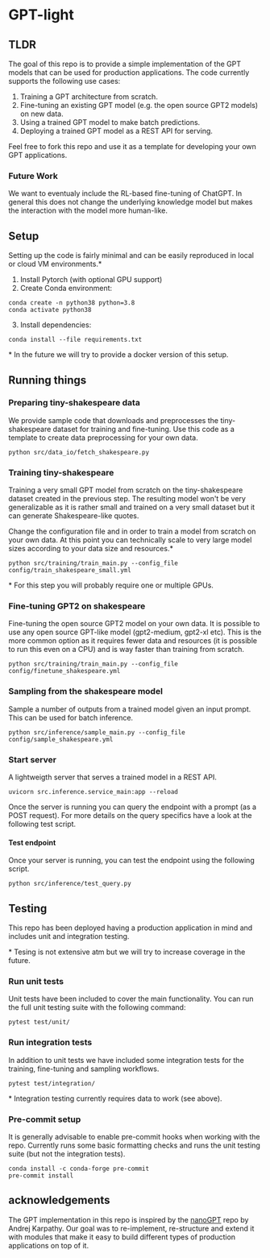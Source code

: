 # GPT-light

## TLDR
The goal of this repo is to provide a simple implementation of the GPT models that can be used for production applications. The code currently supports the following use cases:

1) Training a GPT architecture from scratch.
2) Fine-tuning an existing GPT model (e.g. the open source GPT2 models) on new data.
3) Using a trained GPT model to make batch predictions.
4) Deploying a trained GPT model as a REST API for serving.

Feel free to fork this repo and use it as a template for developing your own GPT applications.

### Future Work

We want to eventualy include the RL-based fine-tuning of ChatGPT. In general this does not change the underlying knowledge model but makes the interaction with the model more human-like.

## Setup
Setting up the code is fairly minimal and can be easily reproduced in local or cloud VM environments.\*

1. Install Pytorch (with optional GPU support)
2. Create Conda environment:
```
conda create -n python38 python=3.8
conda activate python38
```
3. Install dependencies:
```
conda install --file requirements.txt
```

\* In the future we will try to provide a docker version of this setup.

## Running things
### Preparing tiny-shakespeare data

We provide sample code that downloads and preprocesses the tiny-shakespeare dataset for training and fine-tuning. Use this code as a template to create data preprocessing for your own data.
```
python src/data_io/fetch_shakespeare.py
```

### Training tiny-shakespeare

Training a very small GPT model from scratch on the tiny-shakespeare dataset created in the previous step. The resulting model won't be very generalizable as it is rather small and trained on a very small dataset but it can generate Shakespeare-like quotes.

Change the configuration file and in order to train a model from scratch on your own data. At this point you can technically scale to very large model sizes according to your data size and resources.\*
```
python src/training/train_main.py --config_file config/train_shakespeare_small.yml
```

\* For this step you will probably require one or multiple GPUs.

### Fine-tuning GPT2 on shakespeare

Fine-tuning the open source GPT2 model on your own data. It is possible to use any open source GPT-like model (gpt2-medium, gpt2-xl etc). This is the more common option as it requires fewer data and resources (it is possible to run this even on a CPU) and is way faster than training from scratch.
```
python src/training/train_main.py --config_file config/finetune_shakespeare.yml
```

### Sampling from the shakespeare model

Sample a number of outputs from a trained model given an input prompt. This can be used for batch inference.
```
python src/inference/sample_main.py --config_file config/sample_shakespeare.yml
```

### Start server

A lightweigth server that serves a trained model in a REST API.
```
uvicorn src.inference.service_main:app --reload
```

Once the server is running you can query the endpoint with a prompt (as a POST request). For more details on the query specifics have a look at the following test script.

#### Test endpoint
Once your server is running, you can test the endpoint using the following script.
```
python src/inference/test_query.py
```

## Testing
This repo has been deployed having a production application in mind and includes unit and integration testing.

\* Tesing is not extensive atm but we will try to increase coverage in the future.

### Run unit tests
Unit tests have been included to cover the main functionality. You can run the full unit testing suite with the following command:

```
pytest test/unit/
```

### Run integration tests
In addition to unit tests we have included some integration tests for the training, fine-tuning and sampling workflows.

```
pytest test/integration/
```

\* Integration testing currently requires data to work (see above).

### Pre-commit setup
It is generally advisable to enable pre-commit hooks when working with the repo. Currently runs some basic formatting checks and runs the unit testing suite (but not the integration tests).

```
conda install -c conda-forge pre-commit
pre-commit install
```

## acknowledgements
The GPT implementation in this repo is inspired by the [nanoGPT](https://github.com/karpathy/nanoGPT/tree/master) repo by Andrej Karpathy. Our goal was to re-implement, re-structure and extend it with modules that make it easy to build different types of production applications on top of it.
